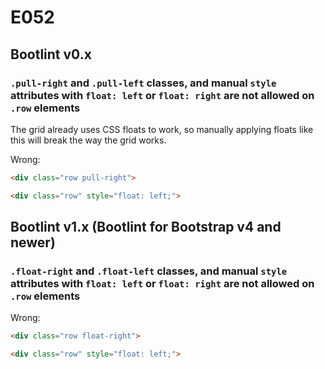 # E052

## Bootlint v0.x

### `.pull-right` and `.pull-left` classes, and manual `style` attributes with `float: left` or `float: right` are not allowed on `.row` elements

The grid already uses CSS floats to work, so manually applying floats like this will break the way the grid works.

Wrong:

```html
<div class="row pull-right">
```

```html
<div class="row" style="float: left;">
```

## Bootlint v1.x (Bootlint for Bootstrap v4 and newer)

### `.float-right` and `.float-left` classes, and manual `style` attributes with `float: left` or `float: right` are not allowed on `.row` elements

Wrong:

```html
<div class="row float-right">
```

```html
<div class="row" style="float: left;">
```